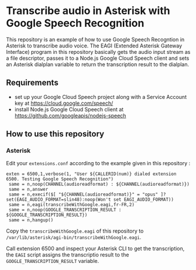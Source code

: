 # Transcribe audio in Asterisk with Google Speech Recognition

This repository is an example of how to use Google Speech Recogntion in Asterisk to transcribe audio voice. The EAGI (Extended Asterisk Gateway Interface) program in this repository basically gets the audio input stream as a file descriptor, passes it to a Node.js Google Cloud Speech client and sets an Asterisk dialplan variable to return the transcription result to the dialplan.

## Requirements

- set up your Google Cloud Speech project along with a Service Account key at https://cloud.google.com/speech/
- install Node.js Google Cloud Speech client at https://github.com/googleapis/nodejs-speech

## How to use this repository

### Asterisk

Edit your `extensions.conf` according to the example given in this repository :

```
exten = 6500,1,verbose(1, "User ${CALLERID(num)} dialed extension 6500. Testing Google Speech Recognition")
 same = n,noop(CHANNEL(audioreadformat) : ${CHANNEL(audioreadformat)})
 same = n,answer
 same = n,execif($[ "${CHANNEL(audioreadformat)}" = "opus" ]?set(EAGI_AUDIO_FORMAT=slin48):noop(Won't set EAGI_AUDIO_FORMAT))
 same = n,eagi(transcribeWithGoogle.eagi,fr-FR,2)
 same = n,noop(GOOGLE_TRANSCRIPTION_RESULT : ${GOOGLE_TRANSCRIPTION_RESULT})
 same = n,hangup()
```

Copy the `transcribeWithGoogle.eagi` of this repository to `/var/lib/asterisk/agi-bin/transcribeWithGoogle.eagi`.

Call extension 6500 and inspect your Asterisk CLI to get the transcription, the `EAGI` script assigns the transcriptio result to the `GOOGLE_TRANSCRIPTION_RESULT` variable.
